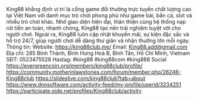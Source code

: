 King88 khẳng định vị trí là cổng game đổi thưởng trực tuyến chất lượng cao tại Việt Nam với danh mục trò chơi phong phú như game bài, bắn cá, slot và nhiều trò chơi khác. Nhờ giao diện hiện đại, thân thiện cùng hệ thống nạp rút tiền an toàn, nhanh chóng, King88 tạo nên trải nghiệm tuyệt vời cho người chơi. Ngoài ra, King88 luôn cập nhật khuyến mãi, sự kiện đặc sắc và hỗ trợ 24/7, giúp người chơi dễ dàng thư giãn và nhận thưởng lớn mỗi ngày.
Thông tin:
Website: https://king88club.me/
Email: King88.add@gmail.com
Địa chỉ: 285 Bình Thành, Bình Hưng Hoà B, Bình Tân, Hồ Chí Minh, Vietnam
SĐT: 0523475528
Hastag: #king88 #king88com #king888
Social
https://evergreencoin.org/members/king88club/profile/
https://community.motherinlawstories.com/forum/member.php/26246-King88club
https://slideslive.com/king88club?tab=about
https://www.dnnsoftware.com/activity-feed/my-profile/userid/3234251
https://participate.oidp.net/profiles/King88club/activity